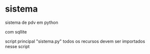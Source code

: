 # sistema

sistema de pdv em python 

com sqllite 

script principal "sistema.py" todos os recursos devem ser importados nesse script
